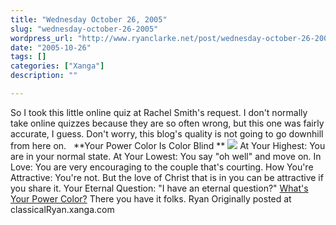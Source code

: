 ```yaml
---
title: "Wednesday October 26, 2005"
slug: "wednesday-october-26-2005"
wordpress_url: "http://www.ryanclarke.net/post/wednesday-october-26-2005/"
date: "2005-10-26"
tags: []
categories: ["Xanga"]
description: ""

---
```


So I took this little online quiz at Rachel Smith's request. I don't normally take online quizzes because they are so often wrong, but this one was fairly accurate, I guess. Don't worry, this blog's quality is not going to go downhill from here on.
 
**Your Power Color Is Color Blind
**
![](http://www.ryanclarke.net/images/NoPic.gif)
At Your Highest:
 You are in your normal state.
At Your Lowest:
 You say "oh well" and move on.
In Love:
 You are very encouraging to the couple that's courting.
How You're Attractive:
 You're not. But the love of Christ that is in you can be attractive if you share it.
Your Eternal Question:
 "I have an eternal question?"
[What's Your Power Color?](http://www.blogthings.com/whatsyourpowercolorquiz/)
 There you have it folks.
 Ryan
Originally posted at classicalRyan.xanga.com
